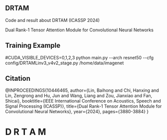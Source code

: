 ## DRTAM

Code and result about DRTAM (ICASSP 2024)

Dual Rank-1 Tensor Attention Module for Convolutional Neural Networks

## Training Example
#CUDA_VISIBLE_DEVICES=0,1,2,3 python main.py --arch resnet50 --cfg config/DRTAMLinv3_v4v2_stage.py /home/data/imagenet


## Citation

@INPROCEEDINGS{10446465,
  author={Lin, Baihong and Chi, Hanxing and Lin, Zengrong and Hu, Jun and Wang, Liang and Zou, Jianxiao and Fan, Shicai},
  booktitle={IEEE International Conference on Acoustics, Speech and Signal Processing (ICASSP)}, 
  title={Dual Rank-1 Tensor Attention Module for Convolutional Neural Networks}, 
  year={2024},
  pages={3880-3884}
  }


#   D R T A M
 
 
